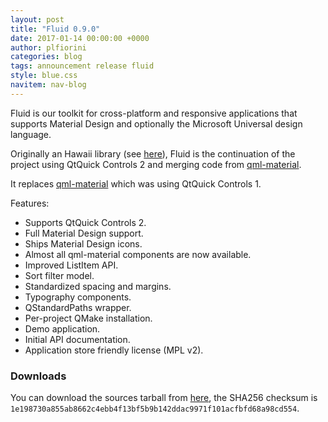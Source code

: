 ```yaml
---
layout: post
title: "Fluid 0.9.0"
date: 2017-01-14 00:00:00 +0000
author: plfiorini
categories: blog
tags: announcement release fluid
style: blue.css
navitem: nav-blog
---
```


Fluid is our toolkit for cross-platform and responsive applications that supports Material Design and optionally the Microsoft Universal design language.

Originally an Hawaii library (see [here][fluid-hawaii]), Fluid is the continuation of the project using QtQuick Controls 2 and merging code from [qml-material][qml-material].

It replaces [qml-material][qml-material] which was using QtQuick Controls 1.

Features:

* Supports QtQuick Controls 2.
* Full Material Design support.
* Ships Material Design icons.
* Almost all qml-material components are now available.
* Improved ListItem API.
* Sort filter model.
* Standardized spacing and margins.
* Typography components.
* QStandardPaths wrapper.
* Per-project QMake installation.
* Demo application.
* Initial API documentation.
* Application store friendly license (MPL v2).

### Downloads

You can download the sources tarball from [here][tarball], the SHA256 checksum is `1e198730a855ab8662c4ebb4f13bf5b9b142ddac9971f101acfbfd68a98cd554`.

[fluid-hawaii]: https://github.com/hawaii-desktop/fluid
[qml-material]: https://github.com/papyros/qml-material
[tarball]: https://github.com/lirios/fluid/releases/download/v0.9.0/fluid-0.9.0.tar.xz
